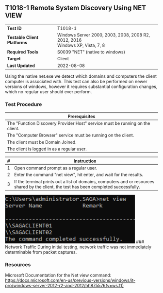 ## T1018-1 Remote System Discovery Using NET VIEW
|||
|-|-|
|**Test ID**|T1018-1|
|**Testable Client Platforms**|Windows Server 2000, 2003, 2008, 2008 R2, 2012, 2016<br>Windows XP, Vista, 7, 8|
|**Required Tools**|S0039 "NET" (native to windows)|
|**Target**|Client|
|**Last Updated**|2022-08-08|

Using the native net.exe we detect which domains and computers the client computer is associated with.
This test can also be performed on newer versions of windows, however it requires substantial configuration changes, which no regular user should ever perform.

### Test Procedure
|Prerequisites|
|-|
|The "Function Discovery Provider Host" service must be running on the client.|
|The "Computer Browser" service must be running on the client.|
|The client must be Domain Joined.|
|The client is logged in as a regular user.|

|#|Instruction|
|-|-|
|1|Open command prompt as a regular user.|
|2|Enter the command "net view", hit enter, and wait for the results.|
|3|If the terminal prints out a list of domains, computers and or resources shared by the client, the test has been completed successfully.|

<img src="T1018-1.png" height="160px">
### Network Traffic
During initial testing, network traffic was not immediately determinable from packet captures.

### Resources
Microsoft Documentation for the Net view command: 
https://docs.microsoft.com/en-us/previous-versions/windows/it-pro/windows-server-2012-r2-and-2012/hh875576(v=ws.11) 